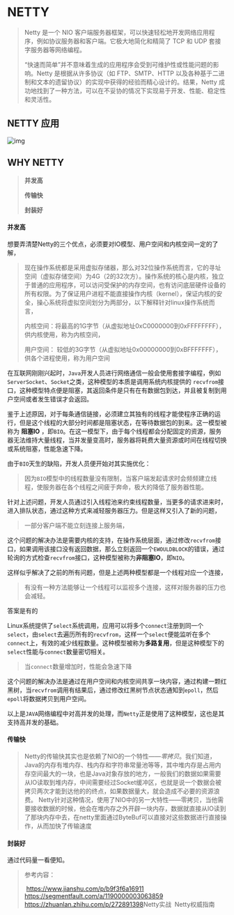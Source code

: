 # NETTY

> Netty 是一个 NIO 客户端服务器框架，可以快速轻松地开发网络应用程序，例如协议服务器和客户端。它极大地简化和精简了 TCP 和 UDP 套接字服务器等网络编程。
>
> “快速而简单”并不意味着生成的应用程序会受到可维护性或性能问题的影响。Netty 是根据从许多协议（如 FTP、SMTP、HTTP 以及各种基于二进制和文本的遗留协议）的实现中获得的经验而精心设计的。结果，Netty 成功地找到了一种方法，可以在不妥协的情况下实现易于开发、性能、稳定性和灵活性。

## NETTY 应用

![img](https://netty.io/images/components.png)

## WHY NETTY

> **并发高**
>
> **传输快**
>
> **封装好**

#### **并发高**

想要弄清楚Netty的三个优点，必须要对IO模型、用户空间和内核空间一定的了解，

> 现在操作系统都是采用虚拟存储器，那么对32位操作系统而言，它的寻址空间（虚拟存储空间）为4G（2的32次方）。操作系统的核心是内核，独立于普通的应用程序，可以访问受保护的内存空间，也有访问底层硬件设备的所有权限。为了保证用户进程不能直接操作内核（kernel），保证内核的安全，操心系统将虚拟空间划分为两部分，以下解释针对linux操作系统而言，
>
> 内核空间：将最高的1G字节（从虚拟地址0xC0000000到0xFFFFFFFF），供内核使用，称为内核空间，
>
> 用户空间： 较低的3G字节（从虚拟地址0x00000000到0xBFFFFFFF），供各个进程使用，称为用户空间

在互联网刚刚兴起时，`Java`开发人员进行网络通信一般会使用套接字编程，例如`ServerSocket`、`Socket`之类，这种模型的本质是调用系统内核提供的 `recvfrom`接口，这种模型特点便是阻塞，其返回条件是只有在有数据包到达，并且被复制到用户空间或者发生错误才会返回。

鉴于上述原因，对于每条通信链接，必须建立其独有的线程才能使程序正确的运行，但是这个线程的大部分时间都是阻塞状态，在等待数据包的到来。这一模型被称为 **阻塞IO** ，即`BIO`。在这一模型下，由于每个线程都会分配固定的资源，服务器无法维持大量线程，当并发量变高时，服务器将耗费大量资源或时间在线程切换或系统阻塞，性能急速下降。

由于`BIO`天生的缺陷，开发人员便开始对其实施优化：

> 因为`BIO`模型中的线程数量没有限制，当客户端发起请求时会频频建立线程，使服务器在各个线程之间疲于奔命，极大的降低了服务器性能。

针对上述问题，开发人员通过引入线程池来约束线程数量，当更多的请求进来时，进入排队状态，通过这种方式来减轻服务器压力。但是这样又引入了新的问题，

> 一部分客户端不能立刻连接上服务端，

这个问题的解决办法是需要内核的支持，在操作系统层面，通过修改`recvfrom`接口，如果调用该接口没有返回数据，那么立刻返回一个`EWOULDBLOCK`的错误，通过轮询的方式检查`recvfrom`接口，这种模型被称为**非阻塞IO**，即`NIO`。

这样似乎解决了之前的所有问题，但是上述两种模型都是一个线程对应一个连接，

>  有没有一种方法能够让一个线程可以监视多个连接，这样对服务器的压力也会减轻。

答案是有的 

Linux系统提供了`select`系统调用，应用可以将多个`connect`注册到同一个`select`，由`select`去遍历所有的`recvfrom`，这样一个`select`便能监听在多个`connect`上，有效的减少线程数量。这种模型被称为**多路复用**，但是这种模型下的`select`性能与`connect`数量密切相关。

> 当`connect`数量增加时，性能会急速下降

这个问题的解决办法是通过在用户空间和内核空间共享一块内容，通过构建一颗红黑树，当`recvfrom`调用有结果后，通过修改红黑树节点状态通知到`epoll`，然后`epoll`将数据拷贝到用户空间。

以上是`JAVA`网络编程中对高并发的处理，而`Netty`正是使用了这种模型，这也是其支持高并发的基础。

#### 传输快

> Netty的传输快其实也是依赖了NIO的一个特性——*零拷贝*。我们知道，Java的内存有堆内存、栈内存和字符串常量池等等，其中堆内存是占用内存空间最大的一块，也是Java对象存放的地方，一般我们的数据如果需要从IO读取到堆内存，中间需要经过Socket缓冲区，也就是说一个数据会被拷贝两次才能到达他的的终点，如果数据量大，就会造成不必要的资源浪费。
>  Netty针对这种情况，使用了NIO中的另一大特性——零拷贝，当他需要接收数据的时候，他会在堆内存之外开辟一块内存，数据就直接从IO读到了那块内存中去，在netty里面通过ByteBuf可以直接对这些数据进行直接操作，从而加快了传输速度

#### 封装好

通过代码量一看便知。



> 参考内容：
>
> ​	https://www.jianshu.com/p/b9f3f6a16911
> ​	https://segmentfault.com/a/1190000003063859
> ​	https://zhuanlan.zhihu.com/p/272891398
> ​	Netty实战
> ​	Netty权威指南  